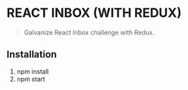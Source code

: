 # REACT INBOX (WITH REDUX)
> Galvanize React Inbox challenge with Redux.

## Installation
1. npm install
2. npm start